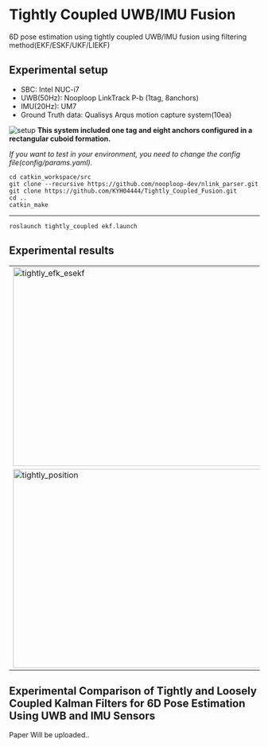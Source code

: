 # Tightly Coupled UWB/IMU Fusion

 6D pose estimation using tightly coupled UWB/IMU fusion using filtering method(EKF/ESKF/UKF/LIEKF) 

Experimental setup
---
- SBC: Intel NUC-i7
- UWB(50Hz): Nooploop LinkTrack P-b (1tag, 8anchors)
- IMU(20Hz): UM7
- Ground Truth data: Qualisys Arqus motion capture system(10ea)


![setup](https://github.com/user-attachments/assets/8e8b76ed-4682-434a-b2a4-71f2e6146352)
**This system included one tag and eight anchors configured in a rectangular cuboid formation.**   
   
*If you want to test in your environment, you need to change the config file(config/params.yaml).*

    cd catkin_workspace/src    
    git clone --recursive https://github.com/nooploop-dev/nlink_parser.git 
    git clone https://github.com/KYH04444/Tightly_Coupled_Fusion.git
    cd ..   
    catkin_make
---

    roslaunch tightly_coupled ekf.launch
    


Experimental results
---
<table>
  <tr>
    <td><img src="https://github.com/user-attachments/assets/1370cd3e-14b3-49e6-a939-375e31f7ed91" alt="tightly_efk_esekf" width="500" height="400"/></td>
    <td><img src="https://github.com/user-attachments/assets/57946b79-5339-4f88-a661-2233f41ccb7a" alt="tightlycoupled_test2" width="500" height="400"/></td>
  </tr>
  <tr>
    <td><img src="https://github.com/user-attachments/assets/c1918811-18ef-459e-8555-a2d3a52b86ed" alt="tightly_position" width="500" height="400"/></td>
    <td><img src="https://github.com/user-attachments/assets/5c8969e6-d32b-4976-a2e7-ff16d26474d8" alt="tightly_orien" width="500" height="400"/></td>
  </tr>
</table>

## Experimental Comparison of Tightly and Loosely Coupled Kalman Filters for 6D Pose Estimation Using UWB and IMU Sensors
 Paper Will be uploaded..
